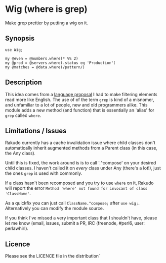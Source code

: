 # Wig (where is grep) 

Make grep prettier by putting a wig on it.

## Synopsis

```perl6
use Wig;

my @even = @numbers.where(* %% 2)
my @prod = @servers.where(.status eq 'Production')
my @matches = @data.where(/pattern/)
```

## Description

This idea comes from a [language proposal](https://gist.github.com/0racle/ea0523759e2da15758d4) I had to make filtering elements read more like English.
The use of of the term `grep` is kind of a misnomer, and unfamiliar to a lot of people, new and old programmers alike. This module adds a new method (and function) that is essentially an 'alias' for `grep` called `where`.

## Limitations / Issues

Rakudo currently has a cache invalidation issue where child classes don't automatically inherit augmented methods from a Parent class (in this case, the Any class).

Until this is fixed, the work around is is to call '.^compose' on your desired child classes. I haven't called it on _every_ class under Any (there's a lot!), just the ones `grep` is used with commonly. 

If a class hasn't been recomposed and you try to use `where` on it, Rakudo will report the error `Method 'where' not found for invocant of class 'ClassName'`.

As a quickfix you can just call `ClassName.^compose;` after `use wig;`. Alternatively you can modify the module source.

If you think I've missed a very important class that I shouldn't have, please let me know (email, issues, submit a PR, IRC (freenode, #perl6, user: perlawhirl).

## Licence

Please see the LICENCE file in the distribution`

